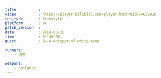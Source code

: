 ```yaml
---
title          :
video          : https://player.bilibili.com/player.html?aid=64638910
run_type       : freestyle
platform       : pc
patch_version  : 
date           : 2019-08-20
time           : 03'45"06
quest          : 9★-a-whisper-of-white-mane

runners:
    - 贞德

weapons:
    - gunlance
---
```

